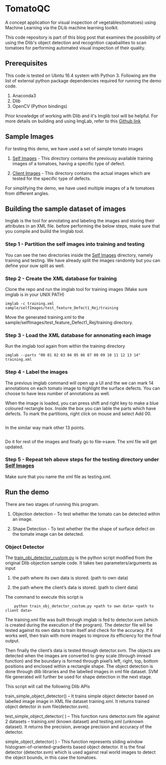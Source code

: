 # TomatoQC
A concept application for visual inspection of vegetables(tomatoes)  using Machine Learning via the DLib machine learning toolkit.

This code repository is part of this blog post that examines the possibility of using the Dlib's object detection and recognition
capabalities to scan tomatoes for performing automated visual inspection of their quality.

## Prerequisites

This code is tested on Ubntu 16.4 system with Python 3. Following are the list of external python package dependencies required for running the demo code.

1. Anaconda3
2. Dlib
3. OpenCV (Python bindings)

Prior knowledge of working with Dlib and it's Imglib tool will be helpful. 
For more details on building and using ImgLab, refer to this [Github link](https://github.com/davisking/dlib/tree/master/tools/imglab)

## Sample Images

For testing this demo, we have used a set of sample tomato images 

1. [Self Images](sample/selfImages/test_feature_Defect1_Rej/) - This directory contains the previousy available training images of a tomatoes, having a specific type of defect. 

2. [Client Images](sample/clientImages/Defect1_Reject/) - This directory contains the actual images which are tested for the specific type of defects.

For simplifying the demo, we have used multiple images of a fe tomatoes from different angles. 


## Building the sample dataset of images

Imglab is the tool for annotating and labeling the images and storing their attributes in an XML file. before performing the below steps, make sure that you compile and bulild the Imglab tool.

### Step 1 - Partition the  self images into training and testing

You can see the two directories inside the [Self Images](sample/selfImages/test_feature_Defect1_Rej/) directory, namely training and testing. We have already split the images randomly but you can define your ouw split as well.

### Step 2 - Create the XML database for training 

Clone the repo and run the imglab tool for training images (Make sure imglab is in your UNIX PATH)

    imglab -c training.xml sample/selfImages/test_feature_Defect1_Rej/training

Move the generated training.xml to the sample/selfImages/test_feature_Defect1_Rej/training directory.

### Step 3 - Load the XML database for annonating each image

Run the imglab tool again from within the training directory

    imglab --parts "00 01 02 03 04 05 06 07 08 09 10 11 12 13 14" training.xml

### Step 4 - Label the images

The previous imglab command will open up a UI and the we can mark 14 annotations on each tomato image to highlight the surface defects. You can choose to have less number of annotations as well.

When the image is loaded, you can press shift and right key to make a blue coloured rectangle box. Inside the box you can lable the parts which have defects. To mark the partitions, right click on mouse and select Add 00.

<image>

In the similar way mark other 13 points.

<image>

Do it for rest of the images and finally go to file->save. The xml file will get updated.

### Step 5 - Repeat teh above steps for the testing directory under [Self Images](sample/selfImages/test_feature_Defect1_Rej/) 

Make sure that you name the xml file as testing.xml. 



## Run the demo

There are two stages of running this program.

1. Objection detection - To test whether the tomato can be detected within an image. 

2. Shape Detection - To test whether the the shape of surface defect on the tomate image can be detected.


  
### Object Detector

The [train_obj_detector_custom.py](code/train_obj_detector_custom.py) is the python script modified from the original Dlib objection sample code. It takes two parameters/arguments as input

1) the path where its own data is stored. (path to own data)

2) the path where the client’s data is stored.  (path to client data)

The command to execute this script is

        python train_obj_detector_custom.py <path to own data> <path to client data>

The training.xml file was built through imglab is fed to detector.svm (which is created during the execution of the program). The detector file will be tested against its own data to train itself and check for the accuracy. If it works well, then train with more images to improve its efficiency for the final output.

Then finally the client’s data is tested through detector.svm. The objects are detected when the images are converted to grey scale (through imread function) and the boundary is formed through pixel’s left, right, top, bottom positions and enclosed within a rectangle shape. The object detection is done through dlib libraries and the labelled images in xml file dataset. SVM file generated will further be used for shape detection in the next stage.

This script will call the following Dlib APIs

train_simple_object_detector() – It trains simple object detector based on labelled image image in XML file dataset training.xml. It returns trained object detector in svm file(detector.svm).

test_simple_object_detector( ) – This function runs detector.svm file against 2 datasets – training.xml (known dataset) and testing.xml (unknown dataset). It returns the precision, average precision and accuracy of the detector.

simple_object_detector( ) - This function represents sliding window histogram-of-oriented-gradients based object detector. It is the final detector (detector.svm) which is used against real world images to detect the object bounds, in this case the tomatoes.







